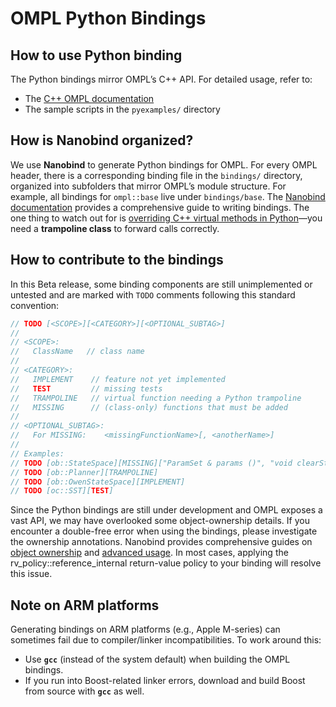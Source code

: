 # OMPL Python Bindings

## How to use Python binding

The Python bindings mirror OMPL’s C++ API. For detailed usage, refer to:

- The [C++ OMPL documentation](https://ompl.kavrakilab.org/)  
- The sample scripts in the `pyexamples/` directory  

## How is Nanobind organized?
We use **Nanobind** to generate Python bindings for OMPL. For every OMPL header, there is a corresponding binding file in the `bindings/` directory, organized into subfolders that mirror OMPL’s module structure. For example, all bindings for `ompl::base` live under `bindings/base`. 
The [Nanobind documentation](https://nanobind.readthedocs.io/en/latest/) provides a comprehensive guide to writing bindings. The one thing to watch out for is [overriding C++ virtual methods in Python](https://nanobind.readthedocs.io/en/latest/classes.html#overriding-virtual-functions-in-python)—you need a **trampoline class** to forward calls correctly.

## How to contribute to the bindings
In this Beta release, some binding components are still unimplemented or untested and are marked with `TODO` comments following this standard convention:

```C++
// TODO [<SCOPE>][<CATEGORY>][<OPTIONAL_SUBTAG>]
//
// <SCOPE>:
//   ClassName   // class name
//
// <CATEGORY>:
//   IMPLEMENT    // feature not yet implemented
//   TEST         // missing tests
//   TRAMPOLINE   // virtual function needing a Python trampoline
//   MISSING      // (class-only) functions that must be added
//
// <OPTIONAL_SUBTAG>:
//   For MISSING:    <missingFunctionName>[, <anotherName>]
//
// Examples:
// TODO [ob::StateSpace][MISSING]["ParamSet & params ()", "void clearStateSamplerAllocator ()"]
// TODO [ob::Planner][TRAMPOLINE]
// TODO [ob::OwenStateSpace][IMPLEMENT]
// TODO [oc::SST][TEST]

```
Since the Python bindings are still under development and OMPL exposes a vast API, we may have overlooked some object-ownership details. If you encounter a double-free error when using the bindings, please investigate the ownership annotations. Nanobind provides comprehensive guides on [object ownership](https://nanobind.readthedocs.io/en/latest/ownership.html) and [advanced usage](https://nanobind.readthedocs.io/en/latest/ownership_adv.html#enable-shared-from-this). In most cases, applying the rv_policy::reference_internal return-value policy to your binding will resolve this issue.

## Note on ARM platforms
Generating bindings on ARM platforms (e.g., Apple M-series) can sometimes fail due to compiler/linker incompatibilities. To work around this:

- Use **`gcc`** (instead of the system default) when building the OMPL bindings.  
- If you run into Boost-related linker errors, download and build Boost from source with **`gcc`** as well.  

